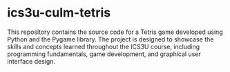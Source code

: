 # ics3u-culm-tetris
This repository contains the source code for a Tetris game developed using Python and the Pygame library. The project is designed to showcase the skills and concepts learned throughout the ICS3U course, including programming fundamentals, game development, and graphical user interface design.
